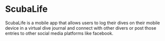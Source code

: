 # ScubaLife
ScubaLife is a mobile app that allows users to log their dives on their mobile device in a virtual dive journal and connect with other divers or post those entries to other social media platforms like facebook.

